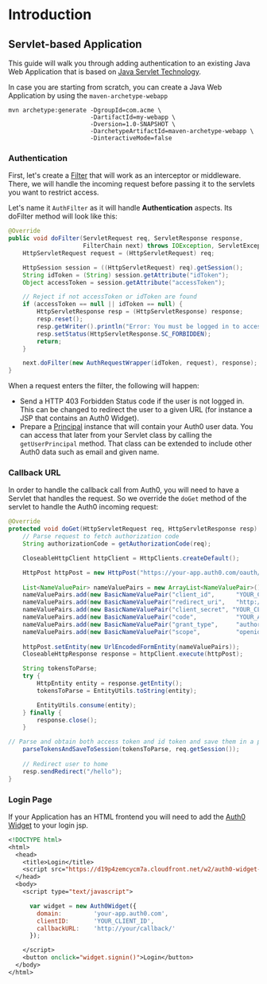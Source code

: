 # Introduction

## Servlet-based Application

This guide will walk you through adding authentication to an existing Java Web Application that is based on [Java Servlet Technology](http://www.oracle.com/technetwork/java/index-jsp-135475.html). 

In case you are starting from scratch, you can create a Java Web Application by using the `maven-archetype-webapp`

```
mvn archetype:generate -DgroupId=com.acme \
                       -DartifactId=my-webapp \
                       -Dversion=1.0-SNAPSHOT \
                       -DarchetypeArtifactId=maven-archetype-webapp \
                       -DinteractiveMode=false

```

### Authentication

First, let's create a [Filter](http://docs.oracle.com/javaee/6/api/javax/servlet/Filter.html) that will work as an interceptor or middleware. There, we will handle the incoming request before passing it to the servlets you want to restrict access.

Let's name it `AuthFilter` as it will handle **Authentication** aspects. Its doFilter method will look like this:

```java
@Override
public void doFilter(ServletRequest req, ServletResponse response,
                     FilterChain next) throws IOException, ServletException {
    HttpServletRequest request = (HttpServletRequest) req;

    HttpSession session = ((HttpServletRequest) req).getSession();
    String idToken = (String) session.getAttribute("idToken");
    Object accessToken = session.getAttribute("accessToken");

    // Reject if not accessToken or idToken are found
    if (accessToken == null || idToken == null) {
        HttpServletResponse resp = (HttpServletResponse) response;
        resp.reset();
        resp.getWriter().println("Error: You must be logged in to access this page");
        resp.setStatus(HttpServletResponse.SC_FORBIDDEN);
        return;
    }

    next.doFilter(new AuthRequestWrapper(idToken, request), response);
}

```

When a request enters the filter, the following will happen:

* Send a HTTP 403 Forbidden Status code if the user is not logged in. This can be changed to redirect the user to a given URL (for instance a JSP that contains an Auth0 Widget).
* Prepare a [Principal](http://docs.oracle.com/javase/6/docs/api/java/security/Principal.html) instance that will contain your Auth0 user data. You can access that later from your Servlet class by calling the `getUserPrincipal` method. That class can be extended to include other Auth0 data such as email and given name.

### Callback URL
In order to handle the callback call from Auth0, you will need to have a Servlet that handles the request. So we override the `doGet` method of the servlet to handle the Auth0 incoming request:

```java
@Override
protected void doGet(HttpServletRequest req, HttpServletResponse resp) throws ServletException, IOException {
    // Parse request to fetch authorization code
    String authorizationCode = getAuthorizationCode(req);

    CloseableHttpClient httpClient = HttpClients.createDefault();

    HttpPost httpPost = new HttpPost("https://your-app.auth0.com/oauth/token");
    
    List<NameValuePair> nameValuePairs = new ArrayList<NameValuePair>();
    nameValuePairs.add(new BasicNameValuePair("client_id",      "YOUR_CLIENT_ID"));
    nameValuePairs.add(new BasicNameValuePair("redirect_uri",   "http://your/redirect/uri"));
    nameValuePairs.add(new BasicNameValuePair("client_secret", "YOUR_CLIENT_SECRET"));
    nameValuePairs.add(new BasicNameValuePair("code",           "YOUR_AUTHORIZATION_CODE"));
    nameValuePairs.add(new BasicNameValuePair("grant_type",     "authorization_code"));
    nameValuePairs.add(new BasicNameValuePair("scope",          "openid"));
    
    httpPost.setEntity(new UrlEncodedFormEntity(nameValuePairs));
    CloseableHttpResponse response = httpClient.execute(httpPost);

    String tokensToParse;
    try {
        HttpEntity entity = response.getEntity();
        tokensToParse = EntityUtils.toString(entity);

        EntityUtils.consume(entity);
    } finally {
        response.close();
    }

// Parse and obtain both access token and id token and save them in a persistent session
    parseTokensAndSaveToSession(tokensToParse, req.getSession());
    
    // Redirect user to home
    resp.sendRedirect("/hello");
}

```


### Login Page


If your Application has an HTML frontend you will need to add the [Auth0 Widget](https://docs.auth0.com/login-widget2) to your login jsp.

```jsp
<!DOCTYPE html>
<html>
  <head>
    <title>Login</title>
    <script src="https://d19p4zemcycm7a.cloudfront.net/w2/auth0-widget-2.4.0.min.js"></script>
  </head>
  <body>
    <script type="text/javascript">

      var widget = new Auth0Widget({
        domain:         'your-app.auth0.com',
        clientID:       'YOUR_CLIENT_ID',
        callbackURL:    'http://your/callback/'
      });

    </script>
    <button onclick="widget.signin()">Login</button>
  </body>
</html>
```


